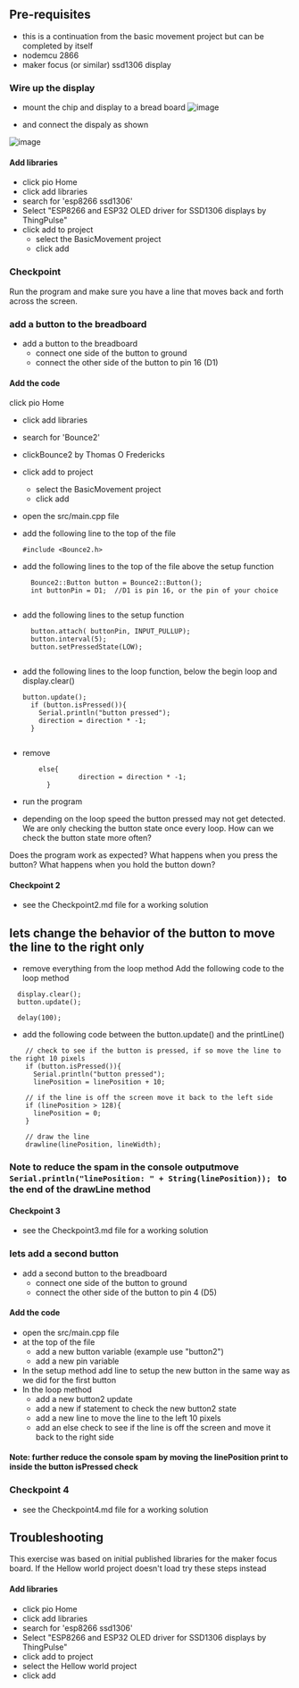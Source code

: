 ## Pre-requisites 
- this is a continuation from the basic movement project but can be completed by itself
- nodemcu 2866
- maker focus (or similar) ssd1306 display
### Wire up the display 
- mount the chip and display to a bread board 
![image](https://user-images.githubusercontent.com/20483619/169121210-d8eda466-2b1d-4b4a-9aca-6b1b6363d88f.png)

- and connect the dispaly as shown

![image](https://user-images.githubusercontent.com/20483619/169120605-9e6c0a78-203f-4a8c-90f0-8fa44f1eb1e5.png)


#### Add libraries
 - click pio Home
 - click add libraries
 - search for 'esp8266 ssd1306'
 - Select "ESP8266 and ESP32 OLED driver for SSD1306 displays by ThingPulse"
 - click add to project
    - select the BasicMovement project
    - click add

### Checkpoint 
Run the program and make sure you have a line that moves back and forth across the screen.

    

### add a button to the breadboard
- add a button to the breadboard
  - connect one side of the button to ground
  - connect the other side of the button to pin 16 (D1)

#### Add the code
 click pio Home
 - click add libraries
 - search for 'Bounce2'
 - clickBounce2 by Thomas O Fredericks
  - click add to project
      - select the BasicMovement project
      - click add

- open the src/main.cpp file

- add the following line to the top of the file
  ```
  #include <Bounce2.h>
- add the following lines to the top of the file above the setup function
  ```
    Bounce2::Button button = Bounce2::Button();
    int buttonPin = D1;  //D1 is pin 16, or the pin of your choice
        
- add the following lines to the setup function

  ```
    button.attach( buttonPin, INPUT_PULLUP); 
    button.interval(5); 
    button.setPressedState(LOW); 
      
- add the following lines to the loop function, below the begin loop and display.clear()
  ```
  button.update();
    if (button.isPressed()){
      Serial.println("button pressed");
      direction = direction * -1;
    }
       
- remove 
  ```
      else{
                direction = direction * -1;
        }
    ```
- run the program
- depending on the loop speed the button pressed may not get detected. We are only checking the button state once every loop. How can we check the button state more often?

Does the program work as expected? 
What happens when you press the button? What happens when you hold the button down?

#### Checkpoint 2

- see the Checkpoint2.md file for a working solution

## lets change the behavior of the button to move the line to the right only
 - remove everything from the loop method
 Add the following code to the loop method
 ```
   display.clear();
   button.update();

   delay(100);
 ```

- add the following code between the button.update() and the printLine()
```
    // check to see if the button is pressed, if so move the line to the right 10 pixels
    if (button.isPressed()){
      Serial.println("button pressed");
      linePosition = linePosition + 10;

    // if the line is off the screen move it back to the left side
    if (linePosition > 128){
      linePosition = 0;
    }

    // draw the line
    drawline(linePosition, lineWidth);
```

### Note to reduce the spam in the console outputmove `Serial.println("linePosition: " + String(linePosition)); ` to the end of the drawLine method

#### Checkpoint 3 
- see the Checkpoint3.md file for a working solution


### lets add a second button
- add a second button to the breadboard
  - connect one side of the button to ground
  - connect the other side of the button to pin 4 (D5)

#### Add the code
- open the src/main.cpp file
 - at the top of the file
   - add a new button variable (example use "button2")
   - add a new pin variable
 - In the setup method add line to setup the new button in the same way as we did for the first button
 - In the loop method
    - add a new button2 update
    - add a new if statement to check the new button2 state
    - add a new line to move the line to the left 10 pixels
    - add an else check to see if the line is off the screen and move it back to the right side

#### Note: further reduce the console spam by moving the linePosition print to inside the button isPressed check

### Checkpoint 4
- see the Checkpoint4.md file for a working solution


## Troubleshooting
This exercise was based on initial published libraries for the maker focus board. If the Hellow world project doesn't load try these steps instead
#### Add libraries
 - click pio Home
 - click add libraries
 - search for 'esp8266 ssd1306'
 - Select "ESP8266 and ESP32 OLED driver for SSD1306 displays by ThingPulse"
 - click add to project
  - select the Hellow world project
  - click add

